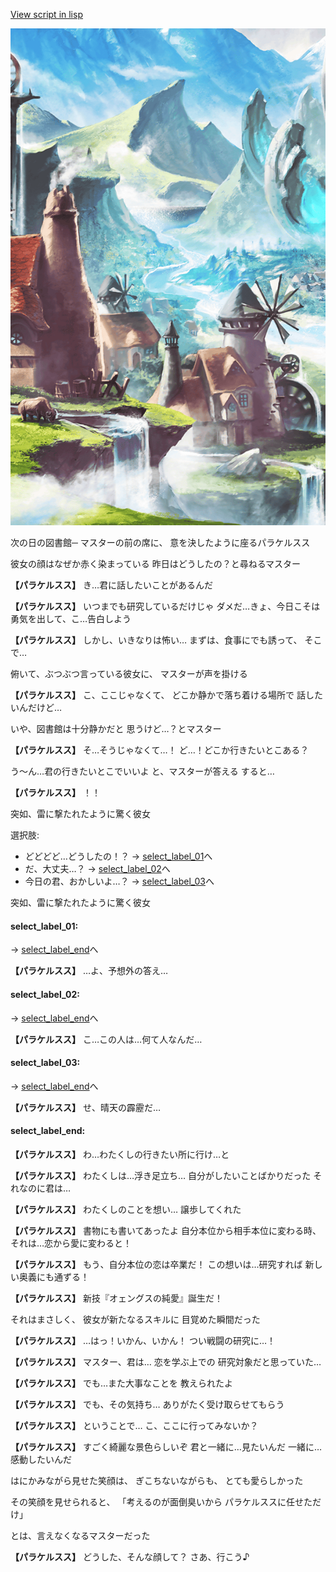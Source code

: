 [View script in lisp](../scripts/10133203.txt)

![foot_mountain_village.png](../images/backgrounds/foot_mountain_village.png)

次の日の図書館─
マスターの前の席に、
意を決したように座るパラケルスス

彼女の顔はなぜか赤く染まっている
昨日はどうしたの？と尋ねるマスター

**【パラケルスス】**
き…君に話したいことがあるんだ

**【パラケルスス】**
いつまでも研究しているだけじゃ
ダメだ…きょ、今日こそは
勇気を出して、こ…告白しよう

**【パラケルスス】**
しかし、いきなりは怖い…
まずは、食事にでも誘って、
そこで…

俯いて、ぶつぶつ言っている彼女に、
マスターが声を掛ける

**【パラケルスス】**
こ、ここじゃなくて、
どこか静かで落ち着ける場所で
話したいんだけど…

いや、図書館は十分静かだと
思うけど…？とマスター

**【パラケルスス】**
そ…そうじゃなくて…！
ど…！どこか行きたいとこある？

う〜ん…君の行きたいとこでいいよ
と、マスターが答える
すると…

**【パラケルスス】**
！！

突如、雷に撃たれたように驚く彼女

選択肢:
- どどどど…どうしたの！？ → [select_label_01](#select_label_01)へ
- だ、大丈夫…？ → [select_label_02](#select_label_02)へ
- 今日の君、おかしいよ…？ → [select_label_03](#select_label_03)へ

突如、雷に撃たれたように驚く彼女

#### select_label_01:
 → [select_label_end](#select_label_end)へ

**【パラケルスス】**
…よ、予想外の答え…

#### select_label_02:
 → [select_label_end](#select_label_end)へ

**【パラケルスス】**
こ…この人は…何て人なんだ…

#### select_label_03:
 → [select_label_end](#select_label_end)へ

**【パラケルスス】**
せ、晴天の霹靂だ…

#### select_label_end:

**【パラケルスス】**
わ…わたくしの行きたい所に行け…と

**【パラケルスス】**
わたくしは…浮き足立ち…
自分がしたいことばかりだった
それなのに君は…

**【パラケルスス】**
わたくしのことを想い…
譲歩してくれた

**【パラケルスス】**
書物にも書いてあったよ
自分本位から相手本位に変わる時、
それは…恋から愛に変わると！

**【パラケルスス】**
もう、自分本位の恋は卒業だ！
この想いは…研究すれば
新しい奥義にも通ずる！

**【パラケルスス】**
新技『オェングスの純愛』誕生だ！

それはまさしく、
彼女が新たなるスキルに
目覚めた瞬間だった

**【パラケルスス】**
…はっ！いかん、いかん！
つい戦闘の研究に…！

**【パラケルスス】**
マスター、君は…
恋を学ぶ上での
研究対象だと思っていた…

**【パラケルスス】**
でも…また大事なことを
教えられたよ

**【パラケルスス】**
でも、その気持ち…
ありがたく受け取らせてもらう

**【パラケルスス】**
ということで…
こ、ここに行ってみないか？

**【パラケルスス】**
すごく綺麗な景色らしいぞ
君と一緒に…見たいんだ
一緒に…感動したいんだ

はにかみながら見せた笑顔は、
ぎこちないながらも、
とても愛らしかった

その笑顔を見せられると、
「考えるのが面倒臭いから
パラケルススに任せただけ」

とは、言えなくなるマスターだった

**【パラケルスス】**
どうした、そんな顔して？
さあ、行こう♪